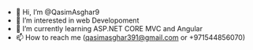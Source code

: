- 👋 Hi, I’m @QasimAsghar9
- 👀 I’m interested in web Developoment
- 🌱 I’m currently learning ASP.NET CORE MVC and Angular
- 📫 How to reach me (qasimasghar391@gmail.com  or  +971544856070)

<!---
QasimAsghar9/QasimAsghar9 is a ✨ special ✨ repository because its `README.md` (this file) appears on your GitHub profile.
You can click the Preview link to take a look at your changes.
--->

